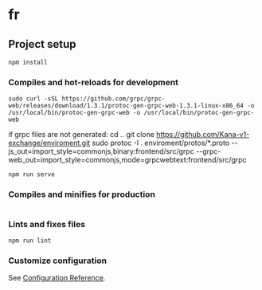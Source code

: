 # fr

## Project setup
```
npm install
```

### Compiles and hot-reloads for development
```
sudo curl -sSL https://github.com/grpc/grpc-web/releases/download/1.3.1/protoc-gen-grpc-web-1.3.1-linux-x86_64 -o /usr/local/bin/protoc-gen-grpc-web -o /usr/local/bin/protoc-gen-grpc-web
```
if grpc files are not generated: 
cd ..
git clone https://github.com/Kana-v1-exchange/enviroment.git
sudo protoc -I . enviroment/protos/*.proto --js_out=import_style=commonjs,binary:frontend/src/grpc --grpc-web_out=import_style=commonjs,mode=grpcwebtext:frontend/src/grpc
```
npm run serve
```

### Compiles and minifies for production
```

```

### Lints and fixes files
```
npm run lint
```

### Customize configuration
See [Configuration Reference](https://cli.vuejs.org/config/).
